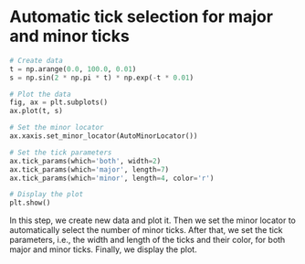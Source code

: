 # Automatic tick selection for major and minor ticks

```python
# Create data
t = np.arange(0.0, 100.0, 0.01)
s = np.sin(2 * np.pi * t) * np.exp(-t * 0.01)

# Plot the data
fig, ax = plt.subplots()
ax.plot(t, s)

# Set the minor locator
ax.xaxis.set_minor_locator(AutoMinorLocator())

# Set the tick parameters
ax.tick_params(which='both', width=2)
ax.tick_params(which='major', length=7)
ax.tick_params(which='minor', length=4, color='r')

# Display the plot
plt.show()
```

In this step, we create new data and plot it. Then we set the minor locator to automatically select the number of minor ticks. After that, we set the tick parameters, i.e., the width and length of the ticks and their color, for both major and minor ticks. Finally, we display the plot.
